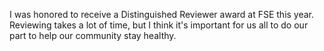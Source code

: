 ---
---

I was honored to receive a Distinguished Reviewer award at FSE this year. Reviewing takes a lot of time, but I think it's important for us all to do our part to help our community stay healthy.